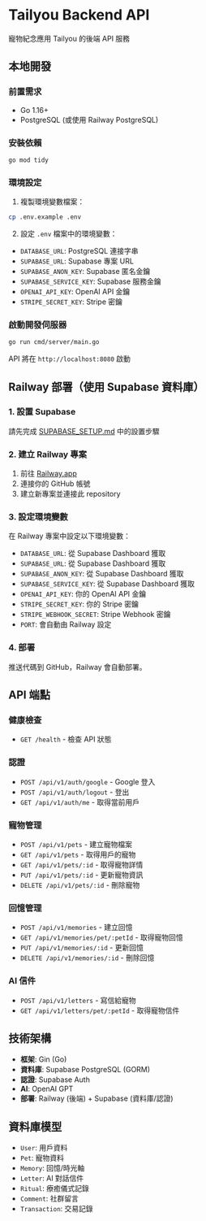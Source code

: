 # Tailyou Backend API

寵物紀念應用 Tailyou 的後端 API 服務

## 本地開發

### 前置需求
- Go 1.16+
- PostgreSQL (或使用 Railway PostgreSQL)

### 安裝依賴
```bash
go mod tidy
```

### 環境設定
1. 複製環境變數檔案：
```bash
cp .env.example .env
```

2. 設定 `.env` 檔案中的環境變數：
- `DATABASE_URL`: PostgreSQL 連接字串
- `SUPABASE_URL`: Supabase 專案 URL
- `SUPABASE_ANON_KEY`: Supabase 匿名金鑰
- `SUPABASE_SERVICE_KEY`: Supabase 服務金鑰
- `OPENAI_API_KEY`: OpenAI API 金鑰
- `STRIPE_SECRET_KEY`: Stripe 密鑰

### 啟動開發伺服器
```bash
go run cmd/server/main.go
```

API 將在 `http://localhost:8080` 啟動

## Railway 部署（使用 Supabase 資料庫）

### 1. 設置 Supabase
請先完成 [SUPABASE_SETUP.md](../SUPABASE_SETUP.md) 中的設置步驟

### 2. 建立 Railway 專案
1. 前往 [Railway.app](https://railway.app)
2. 連接你的 GitHub 帳號
3. 建立新專案並連接此 repository

### 3. 設定環境變數
在 Railway 專案中設定以下環境變數：
- `DATABASE_URL`: 從 Supabase Dashboard 獲取
- `SUPABASE_URL`: 從 Supabase Dashboard 獲取
- `SUPABASE_ANON_KEY`: 從 Supabase Dashboard 獲取
- `SUPABASE_SERVICE_KEY`: 從 Supabase Dashboard 獲取
- `OPENAI_API_KEY`: 你的 OpenAI API 金鑰
- `STRIPE_SECRET_KEY`: 你的 Stripe 密鑰
- `STRIPE_WEBHOOK_SECRET`: Stripe Webhook 密鑰
- `PORT`: 會自動由 Railway 設定

### 4. 部署
推送代碼到 GitHub，Railway 會自動部署。

## API 端點

### 健康檢查
- `GET /health` - 檢查 API 狀態

### 認證
- `POST /api/v1/auth/google` - Google 登入
- `POST /api/v1/auth/logout` - 登出
- `GET /api/v1/auth/me` - 取得當前用戶

### 寵物管理
- `POST /api/v1/pets` - 建立寵物檔案
- `GET /api/v1/pets` - 取得用戶的寵物
- `GET /api/v1/pets/:id` - 取得寵物詳情
- `PUT /api/v1/pets/:id` - 更新寵物資訊
- `DELETE /api/v1/pets/:id` - 刪除寵物

### 回憶管理
- `POST /api/v1/memories` - 建立回憶
- `GET /api/v1/memories/pet/:petId` - 取得寵物回憶
- `PUT /api/v1/memories/:id` - 更新回憶
- `DELETE /api/v1/memories/:id` - 刪除回憶

### AI 信件
- `POST /api/v1/letters` - 寫信給寵物
- `GET /api/v1/letters/pet/:petId` - 取得寵物信件

## 技術架構

- **框架**: Gin (Go)
- **資料庫**: Supabase PostgreSQL (GORM)
- **認證**: Supabase Auth
- **AI**: OpenAI GPT
- **部署**: Railway (後端) + Supabase (資料庫/認證)

## 資料庫模型

- `User`: 用戶資料
- `Pet`: 寵物資料  
- `Memory`: 回憶/時光軸
- `Letter`: AI 對話信件
- `Ritual`: 療癒儀式記錄
- `Comment`: 社群留言
- `Transaction`: 交易記錄